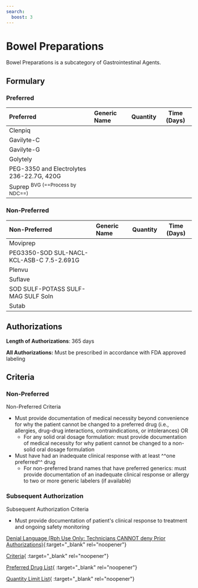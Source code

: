 ```yaml
---
search:
  boost: 3
---
```


# Bowel Preparations

Bowel Preparations is a subcategory of Gastrointestinal Agents.

## Formulary

### Preferred

| Preferred                                   | Generic Name | Quantity | Time (Days) |
|:--------------------------------------------|:-------------|:--------:|:-----------:|
| Clenpiq                                     |              |          |             |
| Gavilyte-C                                  |              |          |             |
| Gavilyte-G                                  |              |          |             |
| Golytely                                    |              |          |             |
| PEG-3350 and Electrolytes 236-22.7G, 420G   |              |          |             |
| Suprep <sup> BVG (==Process by NDC==)</sup> |              |          |             |

### Non-Preferred

| Non-Preferred                             | Generic Name | Quantity | Time (Days) |
|:------------------------------------------|:-------------|:--------:|:-----------:|
| Moviprep                                  |              |          |             |
| PEG3350-SOD SUL-NACL-KCL-ASB-C 7.5-2.691G |              |          |             |
| Plenvu                                    |              |          |             |
| Suflave                                   |              |          |             |
| SOD SULF-POTASS SULF-MAG SULF Soln        |              |          |             |
| Sutab                                     |              |          |             |

## Authorizations

**Length of Authorizations**: 365 days

**All Authorizations:** Must be prescribed in accordance with FDA approved labeling

## Criteria

### Non-Preferred

Non-Preferred Criteria

- Must provide documentation of medical necessity beyond convenience for why the patient cannot be changed to a preferred drug (i.e., allergies, drug-drug interactions, contraindications, or intolerances) OR
    - For any solid oral dosage formulation: must provide documentation of medical necessity for why patient cannot be changed to a non-solid oral dosage formulation
- Must have had an inadequate clinical response with at least ^^one preferred^^ drug
    - For non-preferred brand names that have preferred generics: must provide documentation of an inadequate clinical response or allergy to two or more generic labelers (if available)

### Subsequent Authorization

Subsequent Authorization Criteria

- Must provide documentation of patient's clinical response to treatment and ongoing safety monitoring

[Denial Language (Rph Use Only: Technicians CANNOT deny Prior Authorizations)](https://mygainwell-my.sharepoint.com.mcas.ms/:w:/r/personal/rachel_carpenter_gainwelltechnologies_com/_layouts/15/Doc.aspx?sourcedoc=%7B73347C85-1D40-4514-80E9-9628185B51B4%7D&file=Denial%20Language%20Updated%2001012024.docx&action=embedview&mobiledirect=true&wdStartOn=58){:target="_blank" rel="noopener"}

[Criteria](https://spbm.medicaid.ohio.gov/SPDocumentLibrary/DocumentLibrary/UPDL/UPDL%20criteria%20effective%2001.01.2024.pdf#page=67){ :target="_blank" rel="noopener"}

[Preferred Drug List](https://spbm.medicaid.ohio.gov/SPDocumentLibrary/DocumentLibrary/UPDL/UPDL%20effective%2001.01.2024.pdf#page=23){ :target="_blank" rel="noopener"}

[Quantity Limit List](https://spbm.medicaid.ohio.gov/SPDocumentLibrary/DocumentLibrary/UPDL/Quantity%20Limits.pdf){ :target="_blank" rel="noopener"}
